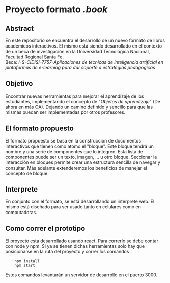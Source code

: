 # Proyecto formato _.book_

## Abstract

En este repositorio se encuentra el desarrollo de un nuevo formato de libros academicos interactivos. El mismo está siendo desarrollado en el contexto de un beca de investigación en la Universidad Tecnológica Nacional, Facultad Regional Santa Fe.<br/>
Beca: _I-S-CIDISI-7757-Aplicaciones de técnicas de inteligencia artificial en plataformas de e-learning para dar soporte a estrategias pedagógicas_

## Objetivo

Encontrar nuevas herramientas para mejorar el aprendizaje de los estudiantes, implementando el concepto de "_Objetos de aprendizaje_" (De ahora en más OA). Dejando un camino definido y sencillo para que las mismas puedan ser implementadas por otros profesores.

## El formato propuesto

El formato propuesto se basa en la construcción de documentos interactivos
que tienen como atomo el "bloque".
Este bloque tendrá un nombre y una serie de componentes que lo integren. Esta lista de componentes puede ser un texto, imagen, ... u otro bloque.
Seccionar la interacción en bloques permite crear una estructura sencilla de navegar y consultar. Más adelante extenderemos los beneficios de manejar el concepto de bloque.

## Interprete

En conjunto con el formato, se está desarrollando un interprete web. El mismo está diseñado para ser usado tanto en celulares como en computadoras.

## Como correr el prototipo

El proyecto esta desarrollado usando react. Para correrlo se debe contar con node y npm.
Si ya se tienen dichas herramientas solo hay que posicionarse en la ruta del proyecto y correr los comandos

        npm install
        npm start

Estos comandos levantarán un servidor de desarrollo en el puerto 3000.